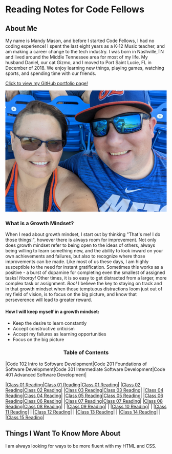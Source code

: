# Reading Notes for Code Fellows

## About Me
My name is Mandy Mason, and before I started Code Fellows, I had no coding experience! I spent the last eight years as a K-12 Music teacher, and am making a career change to the tech industry. I was born in Nashville,TN and lived around the Middle Tennessee area for most of my life.  My husband Daniel, our cat Gizmo, and I moved to Port Saint Lucie, FL in December of 2018. We enjoy learning new things, playing games, watching sports, and spending time with our friends. 

[Click to view my GitHub portfolio page!](https://github.com/mnmason86?tab=projects&type=beta)

![Mandy & Daniel](img/Daniel_Mandy2.jpg) 

### What is a Growth Mindset?

When I read about growth mindset, I start out by thinking "That's me! I do those things!", however there is always room for improvement. Not only does growth mindset refer to being open to the ideas of others, always being willing to learn something new, and the ability to look inward on your own achievements and failures, but also to recognize where those improvements can be made. Like most of us these days, I am highly susceptible to the need for instant gratification. Sometimes this works as a positive - a burst of dopamine for completing even the smallest of assigned tasks! *Hooray!* Other times, it is so easy to get distracted from a larger, more complex task or assignment. *Boo!* I believe the key to staying on track and in that growth mindset when those temptuous distractions loom just out of my field of vision, is to focus on the big picture, and know that perseverence will lead to greater reward.

#### How I will keep myself in a growth mindset:

- Keep the desire to learn constantly
- Accept constructive criticism 
- Accept my failures as learning opportunities
- Focus on the big picture

<h3 style="display:block;
           margin-left: auto;
           margin-right:auto;
           text-align: center;">
  Table of Contents</h3>

|Code 102 Intro to Software Development|Code 201 Foundations of Software Development|Code 301 Intermediate Software Development|Code 401 Advanced Software Development|

|[Class 01 Reading](102/102class01reading.md)|[Class 01 Reading](201/201class01reading.md)|[Class 01 Reading](301/301class01reading.md)| 
|[Class 02 Reading](102/102class02reading.md)|[Class 02 Reading](201/201class02reading.md)|
|[Class 03 Reading](102/102class03reading.md)|[Class 03 Reading](201/201class03reading.md)|
|[Class 04 Reading](102/102class04reading.md)|[Class 04 Reading](201/201class04reading.md)|
|[Class 05 Reading](102/102class05reading.md)|[Class 05 Reading](201/201class05reading.md)|
|[Class 06 Reading](102/102class06reading.md)|[Class 06 Reading](201/201class06reading.md)|
|[Class 07 Reading](102/102class07reading.md)|[Class 07 Reading](201/201class07reading.md)|
|[Class 08 Reading](102/102class08reading.md)|[Class 08 Reading](201/201class08reading.md)|
|                                            |[Class 09 Reading](201/201class09reading.md)|
|                                            |[Class 10 Reading](201/201class10reading.md)|
|                                            |[Class 11 Reading](201/201class11reading.md)|
|                                            |[Class 12 Reading](201/201class12reading.md)|
|                                            |[Class 13 Reading](201/201class13reading.md)|
|                                            |[Class 14 Reading](201/201class14reading.md)|
|                                            |[Class 15 Reading](201/201class15reading.md)|


## Things I Want To Know More About

I am always looking for ways to be more fluent with my HTML and CSS.




